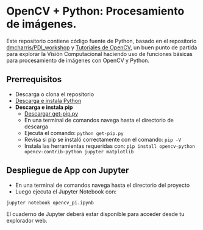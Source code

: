 # OpenCV + Python: Procesamiento de imágenes.

Este repositorio contiene código fuente de Python, basado en el repositorio [dmcharris/PDI_workshop](https://github.com/dmcharris/PDI_workshop) y [Tutoriales de OpenCV](https://docs.opencv.org/3.4/d6/d00/tutorial_py_root.html), un buen punto de partida para explorar la Visión Computacional haciendo uso de  funciones básicas para procesamiento de imágenes con OpenCV y Python.

## Prerrequisitos

* Descarga o clona el repositorio
* [Descarga e instala Python](https://www.python.org/downloads/)
* **Descarga e instala pip**
    * [Descargar get-pip.py](https://bootstrap.pypa.io/get-pip.py)
    * En una terminal de comandos navega hasta el directorio de descarga
    * Ejecuta el comando: 
    `python get-pip.py`
    * Revisa si pip se instaló correctamente con el comando: 
    `pip -V`
    * Instala las herramientas requeridas con:
    `pip install opencv-python opencv-contrib-python jupyter matplotlib`


## Despliegue de App con Jupyter

* En una terminal de comandos navega hasta el directorio del proyecto
* Luego ejecuta el Jupyter Notebook con:
```bash
jupyter notebook opencv_pi.ipynb
```

El cuaderno de Jupyter deberá estar disponible para acceder desde tu explorador web.
